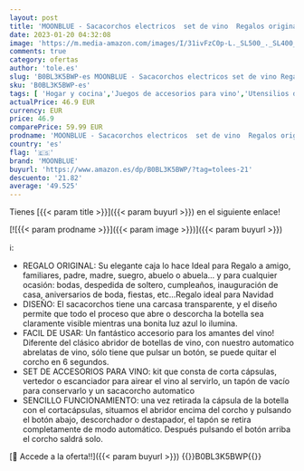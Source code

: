 ```yaml
---
layout: post
title: 'MOONBLUE - Sacacorchos electricos  set de vino  Regalos originales para hombre y mujer  Regalos navidad originales  Abridor de vino eléctrico  Caja regalo para vino simil cuero  Sin vino'
date: 2023-01-20 04:32:08
image: 'https://m.media-amazon.com/images/I/31ivFzC0p-L._SL500_._SL400_.jpg'
comments: true
category: ofertas
author: 'tole.es'
slug: 'B0BL3K5BWP-es MOONBLUE - Sacacorchos electricos set de vino Regalos...'
sku: 'B0BL3K5BWP-es'
tags: [ 'Hogar y cocina','Juegos de accesorios para vino','Utensilios de bar','Utensilios de cocina','moonblue','navidad','🇪🇸', ]
actualPrice: 46.9 EUR
currency: EUR
price: 46.9
comparePrice: 59.99 EUR
prodname: 'MOONBLUE - Sacacorchos electricos  set de vino  Regalos originales para hombre y mujer  Regalos navidad originales  Abridor de vino eléctrico  Caja regalo para vino simil cuero  Sin vino'
country: 'es'
flag: '🇪🇸'
brand: 'MOONBLUE'
buyurl: 'https://www.amazon.es/dp/B0BL3K5BWP/?tag=tolees-21'
descuento: '21.82'
average: '49.525'
---
```


Tienes [{{< param title >}}]({{< param buyurl >}}) en el siguiente enlace!

[![{{< param prodname >}}]({{< param image >}})]({{< param buyurl >}})

ℹ️:

- REGALO ORIGINAL: Su elegante caja lo hace Ideal para Regalo a amigo, familiares, padre, madre, suegro, abuelo o abuela... y para cualquier ocasión: bodas, despedida de soltero, cumpleaños, inauguración de casa, aniversarios de boda, fiestas, etc...Regalo ideal para Navidad
- DISEÑO: El sacacorchos tiene una carcasa transparente, y el diseño permite que todo el proceso que abre o descorcha la botella sea claramente visible mientras una bonita luz azul lo ilumina.
- FACIL DE USAR: Un fantástico accesorio para los amantes del vino! Diferente del clásico abridor de botellas de vino, con nuestro automatico abrelatas de vino, sólo tiene que pulsar un botón, se puede quitar el corcho en 6 segundos.
- SET DE ACCESORIOS PARA VINO: kit que consta de corta cápsulas, vertedor o escanciador para airear el vino al servirlo, un tapón de vacío para conservarlo y un sacacorcho automatico
- SENCILLO FUNCIONAMIENTO: una vez retirada la cápsula de la botella con el cortacápsulas, situamos el abridor encima del corcho y pulsando el botón abajo, descorchador o destapador, el tapón se retira completamente de modo automático. Después pulsando el botón arriba el corcho saldrá solo.

[🛒 Accede a la oferta!!]({{< param buyurl >}})
{{<world>}}B0BL3K5BWP{{</world>}}
